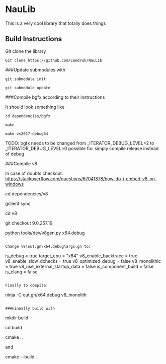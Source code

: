 # NauLib
This is a very cool library that totally does things

## Build Instructions

Git clone the library

```
Git clone https://github.com/Lendruk/NauLib
```

###Update submodules with

```
git submodule init

git submodule update
```

###Compile bgfx according to their instructions

It should look something like

```
cd dependencies/bgfx

make

make vs2017-debug64 
```

TODO: bgfx needs to be changed from _ITERATOR_DEBUG_LEVEL=2 to _ITERATOR_DEBUG_LEVEL=0 possible fix: simply compile release instead of debug


###Compile v8

In case of doubts checkout: https://stackoverflow.com/questions/67041878/how-do-i-embed-v8-on-windows 

cd dependencies/v8

gclient sync

cd v8

git checkout 9.0.257.19

python tools/dev/v8gen.py x64.debug
```

Change v8\out.gn\x64.debug\args.gn to:

```
is_debug = true
target_cpu = "x64"
v8_enable_backtrace = true
v8_enable_slow_dchecks = true
v8_optimized_debug = false
v8_monolithic = true
v8_use_external_startup_data = false
is_component_build = false
is_clang = false
```

Finally to compile:

```
ninja -C out.gn/x64.debug v8_monolith
```

###Finnally build with 

```
mkdir build

cd build

cmake ..

and 

cmake --build .
```
